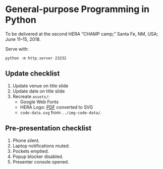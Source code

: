 # General-purpose Programming in Python

To be delivered at the second HERA “CHAMP camp;” Santa Fe, NM, USA; June
11–15, 2018.

Serve with:

```
python -m http.server 23232
```


## Update checklist

1. Update venue on title slide
2. Update date on title slide
3. Recreate `assets/`:
   - Google Web Fonts
   - HERA Logo: [PDF](http://hera.pbworks.com/w/file/fetch/116774052/hera_logo.pdf) converted to SVG
   - `code-data.svg` from `../img-code-data/`.


## Pre-presentation checklist

1. Phone silent.
2. Laptop notifications muted.
3. Pockets emptied.
4. Popup blocker disabled.
5. Presenter console opened.
